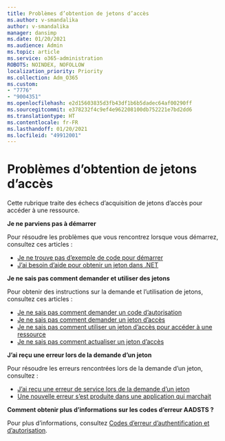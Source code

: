 ```yaml
---
title: Problèmes d’obtention de jetons d’accès
ms.author: v-smandalika
author: v-smandalika
manager: dansimp
ms.date: 01/20/2021
ms.audience: Admin
ms.topic: article
ms.service: o365-administration
ROBOTS: NOINDEX, NOFOLLOW
localization_priority: Priority
ms.collection: Adm_O365
ms.custom:
- "7776"
- "9004351"
ms.openlocfilehash: e2d15603835d3fb43df1b6b5dadec64af00290ff
ms.sourcegitcommit: e378232f4c9ef4e962208100db752221e7bd2dd6
ms.translationtype: HT
ms.contentlocale: fr-FR
ms.lasthandoff: 01/20/2021
ms.locfileid: "49912001"
---
```

# <a name="issues-with-getting-access-tokens"></a>Problèmes d’obtention de jetons d’accès

Cette rubrique traite des échecs d’acquisition de jetons d’accès pour accéder à une ressource.

**Je ne parviens pas à démarrer**

Pour résoudre les problèmes que vous rencontrez lorsque vous démarrez, consultez ces articles :

- [Je ne trouve pas d’exemple de code pour démarrer](https://docs.microsoft.com/azure/active-directory/develop/sample-v2-code) 
- [J’ai besoin d’aide pour obtenir un jeton dans .NET](https://docs.microsoft.com/azure/active-directory/develop/authentication-flows-app-scenarios)

**Je ne sais pas comment demander et utiliser des jetons**

Pour obtenir des instructions sur la demande et l’utilisation de jetons, consultez ces articles :

- [Je ne sais pas comment demander un code d’autorisation](https://docs.microsoft.com/azure/active-directory/develop/v2-oauth2-auth-code-flow#request-an-authorization-code) 
- [Je ne sais pas comment demander un jeton d’accès](https://docs.microsoft.com/azure/active-directory/develop/v2-oauth2-auth-code-flow#use-the-authorization-code-to-request-an-access-token) 
- [Je ne sais pas comment utiliser un jeton d’accès pour accéder à une ressource](https://docs.microsoft.com/azure/active-directory/develop/v2-oauth2-auth-code-flow#use-the-access-token-to-access-the-resource) 
- [Je ne sais pas comment actualiser un jeton d’accès](https://docs.microsoft.com/azure/active-directory/develop/v2-oauth2-auth-code-flow#refreshing-the-access-tokens)

**J’ai reçu une erreur lors de la demande d’un jeton**

Pour résoudre les erreurs rencontrées lors de la demande d’un jeton, consultez :

- [J’ai reçu une erreur de service lors de la demande d’un jeton](https://docs.microsoft.com/azure/active-directory/develop/reference-aadsts-error-codes) 
- [Une nouvelle erreur s’est produite dans une application qui marchait](https://docs.microsoft.com/azure/active-directory/develop/reference-breaking-changes)

**Comment obtenir plus d’informations sur les codes d’erreur AADSTS ?**

Pour plus d’informations, consultez [Codes d’erreur d’authentification et d’autorisation](https://docs.microsoft.com/azure/active-directory/develop/reference-aadsts-error-codes).





